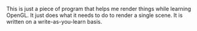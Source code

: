 This is just a piece of program that helps me render things while learning OpenGL. It just does what it needs to do to render a single scene. It is written on a write-as-you-learn basis. 
